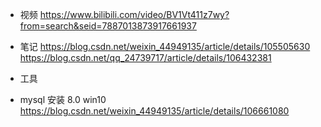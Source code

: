 - 视频
https://www.bilibili.com/video/BV1Vt411z7wy?from=search&seid=7887013873917661937

- 笔记
https://blog.csdn.net/weixin_44949135/article/details/105505630
https://blog.csdn.net/qq_24739717/article/details/106432381

- 工具


- mysql 安装
8.0 win10
https://blog.csdn.net/weixin_44949135/article/details/106661080
